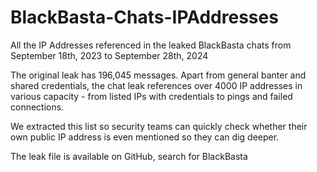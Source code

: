 # BlackBasta-Chats-IPAddresses
All the IP Addresses referenced in the leaked BlackBasta chats from September 18th, 2023 to September 28th, 2024

The original leak has 196,045 messages. Apart from general banter and shared credentials, the chat leak references over 4000 IP addresses in various capacity - from listed IPs with credentials to pings and failed connections. 

We extracted this list so security teams can quickly check whether their own public IP address is even mentioned so they can dig deeper.

The leak file is available on GitHub, search for BlackBasta
